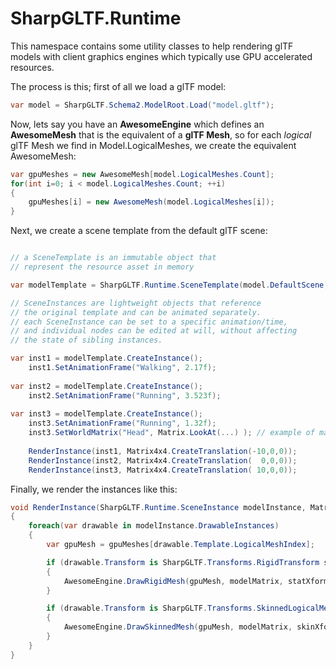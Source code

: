 ﻿# SharpGLTF.Runtime

This namespace contains some utility classes to help rendering glTF models with
client graphics engines which typically use GPU accelerated resources.

The process is this; first of all we load a glTF model:

```c#
var model = SharpGLTF.Schema2.ModelRoot.Load("model.gltf");
```

Now, lets say you have an __AwesomeEngine__ which defines an __AwesomeMesh__ that
is the equivalent of a __glTF Mesh__, so for each _logical_ glTF Mesh we find in Model.LogicalMeshes,
we create the equivalent AwesomeMesh:
```c#
var gpuMeshes = new AwesomeMesh[model.LogicalMeshes.Count];
for(int i=0; i < model.LogicalMeshes.Count; ++i)
{
    gpuMeshes[i] = new AwesomeMesh(model.LogicalMeshes[i]);
}
```

Next, we create a scene template from the default glTF scene:
```c#

// a SceneTemplate is an immutable object that
// represent the resource asset in memory

var modelTemplate = SharpGLTF.Runtime.SceneTemplate(model.DefaultScene,true);

// SceneInstances are lightweight objects that reference
// the original template and can be animated separately.
// each SceneInstance can be set to a specific animation/time,
// and individual nodes can be edited at will, without affecting
// the state of sibling instances.

var inst1 = modelTemplate.CreateInstance();
    inst1.SetAnimationFrame("Walking", 2.17f);
    
var inst2 = modelTemplate.CreateInstance();
    inst2.SetAnimationFrame("Running", 3.523f);
    
var inst3 = modelTemplate.CreateInstance();
    inst3.SetAnimationFrame("Running", 1.32f);
    inst3.SetWorldMatrix("Head", Matrix.LookAt(...) ); // example of manually setting a single node matrix
    
    RenderInstance(inst1, Matrix4x4.CreateTranslation(-10,0,0));
    RenderInstance(inst2, Matrix4x4.CreateTranslation(  0,0,0));
    RenderInstance(inst3, Matrix4x4.CreateTranslation( 10,0,0));
```

Finally, we render the instances like this:
```c#
void RenderInstance(SharpGLTF.Runtime.SceneInstance modelInstance, Matrix4x4 modelMatrix)
{
    foreach(var drawable in modelInstance.DrawableInstances)
    {
        var gpuMesh = gpuMeshes[drawable.Template.LogicalMeshIndex];

        if (drawable.Transform is SharpGLTF.Transforms.RigidTransform statXform)
        {
            AwesomeEngine.DrawRigidMesh(gpuMesh, modelMatrix, statXform.WorldMatrix);
        }

        if (drawable.Transform is SharpGLTF.Transforms.SkinnedLogicalMeshIndexTransform skinXform)
        {
            AwesomeEngine.DrawSkinnedMesh(gpuMesh, modelMatrix, skinXform.SkinMatrices);
        }
    }
}

```







